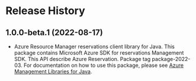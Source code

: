 # Release History

## 1.0.0-beta.1 (2022-08-17)

- Azure Resource Manager reservations client library for Java. This package contains Microsoft Azure SDK for reservations Management SDK. This API describe Azure Reservation. Package tag package-2022-03. For documentation on how to use this package, please see [Azure Management Libraries for Java](https://aka.ms/azsdk/java/mgmt).
